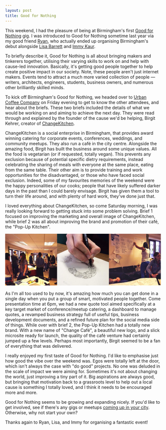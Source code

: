 ```yaml
---
layout: post
title: Good for Nothing
---
```


This weekend, I had the pleasure of being at Birmingham's first [Good for Nothing](http://www.goodfornothing.com/) gig. I was introduced to Good for Nothing sometime last year via my good friend [Ryan](https://twitter.com/RyanDC), who actually ended up organising Birmingham's debut alongside [Lisa Barrett](https://twitter.com/lisabarrett_) and [Immy Kaur](https://twitter.com/ImmyKaur).

To briefly describe it, Good for Nothing is all about bringing makers and tinkerers together, utilising their varying skills to work on and help with cause-led innovation. Basically, it's getting good people together to help create positive impact in our society. Note, these people aren't just internet makers. Events tend to attract a much more varied collection of people — writers, architects, engineers, students, business owners, and numerous other brilliantly skilled minds.

To kick off Birmingham's Good for Nothing, we headed over to [Urban Coffee Company](http://www.urbancoffee.co.uk/) on Friday evening to get to know the other attendees, and hear about the briefs. These two briefs included the details of what we would be working on and aiming to achieve the next day. They were read through and explained by the founder of the cause we'd be helping, Birgit Kehrer, creator of [ChangeKitchen](http://www.changekitchen.co.uk/).

ChangeKitchen is a social enterprise in Birmingham, that provides award winning catering for corporate events, conferences, weddings, and community meetups. They also run a café in the city centre. Alongside the amazing food, Birgit has built the business around some unique values. All the food is vegetarian (or if requested, totally vegan). This prevents any exclusion because of potential specific dietry requirements, instead celebrating the sharing of meals with everyone at the same place, eating from the same table. Their other aim is to provide training and work opportunities for the disadvantaged, or those who have faced social exclusion. Indeed, some of my favourites memories of the weekend were the happy personalities of our cooks; people that have likely suffered darker days in the past than I could barely envisage. Birgit has given them a tool to turn their life around, and with plenty of hard work, they've done just that.

I loved everything about ChangeKitchen, so come Saturday morning, I was really looking forward to getting stuck into some problem solving. Brief 1 focused on improving the marketing and overall image of ChangeKitchen, while brief 2 was all about improving the brand and promotion of their café, the "Pop-Up Kitchen".

<img src="/images/posts/gfn.jpg" alt="A few photos from Saturday" />

As I'm all too used to by now, it's amazing how much you can get done in a single day when you put a group of smart, motivated people together. Come presentation time at 6pm, we had a new quote tool aimed specifically at a key target market of conference/meetup catering, a dashboard to manage quotes, a revamped business strategy full of useful tips, business development documents, and a refined future plan for the social media side of things. While over with brief 2, the Pop-Up Kitchen had a totally new brand. With a new name of "Change Café", a beautiful new logo, and a slick microsite ready for launch, the quality of the café venture had certainly jumped up a few levels. Perhaps most importantly, Birgit seemed to be a fan of everything that was delivered.

I really enjoyed my first taste of Good for Nothing. I'd like to emphasise just how good the vibe over the weekend was. Egos were totally left at the door, which isn't always the case with "do good" projects. No one was deluded in the scale of impact we were aiming for. Sometimes it's not about changing the world, just improving a tiny part of it. Big aspirations are always good, but bringing that motivation back to a grassroots level to help out a local cause is something I totally loved, and I think it needs to be encouraged more and more.

Good for Nothing seems to be growing and expanding nicely. If you'd like to get involved, see if there's any gigs or meetups [coming up in your city](http://www.goodfornothing.com/good-in-your-hood). Otherwise, why not start your own?

Thanks again to Ryan, Lisa, and Immy for organising a fantastic event!